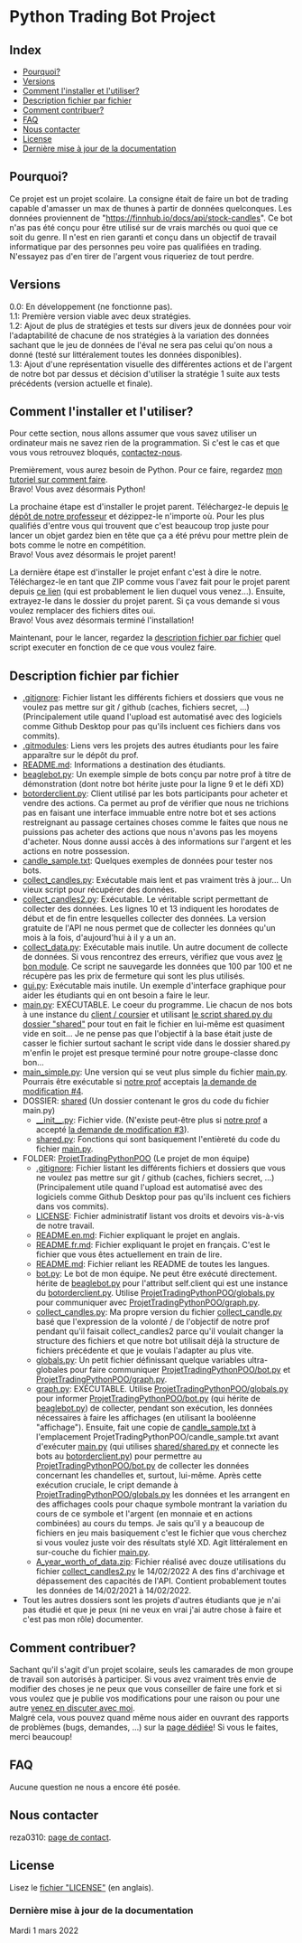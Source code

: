 # Python Trading Bot Project

## Index
- [Pourquoi?](https://github.com/reza0310/ProjetTradingPythonPOO/blob/main/README.fr.md#pourquoi)
- [Versions](https://github.com/reza0310/ProjetTradingPythonPOO/blob/main/README.fr.md#versions)
- [Comment l'installer et l'utiliser?](https://github.com/reza0310/ProjetTradingPythonPOO/blob/main/README.fr.md#comment-linstaller-et-lutiliser)
- [Description fichier par fichier](https://github.com/reza0310/ProjetTradingPythonPOO/blob/main/README.fr.md#description-fichier-par-fichier)
- [Comment contribuer?](https://github.com/reza0310/ProjetTradingPythonPOO/blob/main/README.fr.md#comment-contribuer)
- [FAQ](https://github.com/reza0310/ProjetTradingPythonPOO/blob/main/README.fr.md#faq)
- [Nous contacter](https://github.com/reza0310/ProjetTradingPythonPOO/blob/main/README.fr.md#nous-contacter)
- [License](https://github.com/reza0310/ProjetTradingPythonPOO/blob/main/README.fr.md#license)
- [Dernière mise à jour de la documentation](https://github.com/reza0310/ProjetTradingPythonPOO/blob/main/README.fr.md#dernière-mise-à-jour-de-la-documentation)

## Pourquoi?
Ce projet est un projet scolaire. La consigne était de faire un bot de trading capable d'amasser un max de thunes à partir de données quelconques. Les données proviennent de "https://finnhub.io/docs/api/stock-candles". Ce bot n'as pas été conçu pour être utilisé sur de vrais marchés ou quoi que ce soit du genre. Il n'est en rien garanti et conçu dans un objectif de travail informatique par des personnes peu voire pas qualifiées en trading. N'essayez pas d'en tirer de l'argent vous riqueriez de tout perdre.

## Versions
0.0: En développement (ne fonctionne pas).<br>
1.1: Première version viable avec deux stratégies.<br>
1.2: Ajout de plus de stratégies et tests sur divers jeux de données pour voir l'adaptabilité de chacune de nos stratégies à la variation des données sachant que le jeu de données de l'éval ne sera pas celui qu'on nous a donné (testé sur littéralement toutes les données disponibles).<br>
1.3: Ajout d'une représentation visuelle des différentes actions et de l'argent de notre bot par dessus et décision d'utiliser la stratégie 1 suite aux tests précédents (version actuelle et finale).<br>

## Comment l'installer et l'utiliser?
Pour cette section, nous allons assumer que vous savez utiliser un ordinateur mais ne savez rien de la programmation. Si c'est le cas et que vous vous retrouvez bloqués, [contactez-nous](https://github.com/reza0310/ProjetTradingPythonPOO/blob/main/README.fr.md#nous-contacter).

Premièrement, vous aurez besoin de Python. Pour ce faire, regardez [mon tutoriel sur comment faire](https://github.com/reza0310/Tutorials/blob/python/README.en.md).<br>
Bravo! Vous avez désormais Python!

La prochaine étape est d'installer le projet parent. Téléchargez-le depuis [le dépôt de notre professeur](https://github.com/benjaminforest/beagleboys) et dézippez-le n'importe où. Pour les plus qualifiés d'entre vous qui trouvent que c'est beaucoup trop juste pour lancer un objet gardez bien en tête que ça a été prévu pour mettre plein de bots comme le notre en compétition.<br>
Bravo! Vous avez désormais le projet parent!

La dernière étape est d'installer le projet enfant c'est à dire le notre. Téléchargez-le en tant que ZIP comme vous l'avez fait pour le projet parent depuis [ce lien](https://github.com/reza0310/ProjetTradingPythonPOO) (qui est probablement le lien duquel vous venez...). Ensuite, extrayez-le dans le dossier du projet parent. Si ça vous demande si vous voulez remplacer des fichiers dites oui.<br>
Bravo! Vous avez désormais terminé l'installation!

Maintenant, pour le lancer, regardez la [description fichier par fichier](https://github.com/reza0310/ProjetTradingPythonPOO/blob/main/README.fr.md#description-fichier-par-fichier) quel script executer en fonction de ce que vous voulez faire.

## Description fichier par fichier
- [.gitignore](https://github.com/benjaminforest/beagleboys/blob/main/.gitignore): Fichier listant les différents fichiers et dossiers que vous ne voulez pas mettre sur git / github (caches, fichiers secret, ...) (Principalement utile quand l'upload est automatisé avec des logiciels comme Github Desktop pour pas qu'ils incluent ces fichiers dans vos commits).
- [.gitmodules](https://github.com/benjaminforest/beagleboys/blob/main/.gitmodules): Liens vers les projets des autres étudiants pour les faire apparaître sur le dépôt du prof.
- [README.md](https://github.com/benjaminforest/beagleboys/blob/main/README.md): Informations a destination des étudiants.
- [beaglebot.py](https://github.com/benjaminforest/beagleboys/blob/main/beaglebot.py): Un exemple simple de bots conçu par notre prof à titre de démonstration (dont notre bot hérite juste pour la ligne 9 et le défi XD)
- [botorderclient.py](https://github.com/benjaminforest/beagleboys/blob/main/botorderclient.py): Client utilisé par les bots participants pour acheter et vendre des actions. Ca permet au prof de vérifier que nous ne trichions pas en faisant une interface immuable entre notre bot et ses actions restreignant au passage certaines choses comme le faites que nous ne puissions pas acheter des actions que nous n'avons pas les moyens d'acheter. Nous donne aussi accès à des informations sur l'argent et les actions en notre possession.
- [candle_sample.txt](https://github.com/benjaminforest/beagleboys/blob/main/candle_sample.txt): Quelques exemples de données pour tester nos bots.
- [collect_candles.py](https://github.com/benjaminforest/beagleboys/blob/main/collect_candles.py): Exécutable mais lent et pas vraiment très à jour... Un vieux script pour récupérer des données.
- [collect_candles2.py](https://github.com/benjaminforest/beagleboys/blob/main/collect_candles2.py): Exécutable. Le véritable script permettant de collecter des données. Les lignes 10 et 13 indiquent les horodates de début et de fin entre lesquelles collecter des données. La version gratuite de l'API ne nous permet que de collecter les données qu'un mois à la fois, d'aujourd'hui à il y a un an.
- [collect_data.py](https://github.com/benjaminforest/beagleboys/blob/main/collect_data.py): Exécutable mais inutile. Un autre document de collecte de données. Si vous rencontrez des erreurs, vérifiez que vous avez [le bon module](https://stackoverflow.com/questions/42905748/i-am-getting-attribute-error-module-object-has-no-attribute-enabletrace-whi). Ce script ne sauvegarde les données que 100 par 100 et ne récupère pas les prix de fermeture qui sont les plus utilisés.
- [gui.py](https://github.com/benjaminforest/beagleboys/blob/main/gui.py): Exécutable mais inutile. Un exemple d'interface graphique pour aider les étudiants qui en ont besoin a faire le leur.
- [main.py](https://github.com/benjaminforest/beagleboys/blob/main/main.py): EXÉCUTABLE. Le coeur du programme. Lie chacun de nos bots à une instance du [client / coursier](https://github.com/benjaminforest/beagleboys/blob/main/botorderclient.py) et utilisant [le script shared.py du dossier "shared"](https://github.com/benjaminforest/beagleboys/blob/main/shared/shared.py) pour tout en fait le fichier en lui-même est quasiment vide en soit... Je ne pense pas que l'objectif à la base était juste de casser le fichier surtout sachant le script vide dans le dossier shared.py m'enfin le projet est presque terminé pour notre groupe-classe donc bon...
- [main_simple.py](https://github.com/benjaminforest/beagleboys/blob/main/main_simple.py): Une version qui se veut plus simple du fichier [main.py](https://github.com/benjaminforest/beagleboys/blob/main/main.py). Pourrais être exécutable si [notre prof](https://github.com/benjaminforest) acceptais [la demande de modification #4](https://github.com/benjaminforest/beagleboys/pull/4).
- DOSSIER: [shared](https://github.com/benjaminforest/beagleboys/tree/main/shared) (Un dossier contenant le gros du code du fichier main.py)
    - [\_\_init__.py](https://github.com/benjaminforest/beagleboys/blob/main/shared/__init__.py): Fichier vide. (N'existe peut-être plus si [notre prof](https://github.com/benjaminforest) a accepté [la demande de modification #3](https://github.com/benjaminforest/beagleboys/pull/3)).
    - [shared.py](https://github.com/benjaminforest/beagleboys/blob/main/shared/shared.py): Fonctions qui sont basiquement l'entièreté du code du fichier [main.py](https://github.com/benjaminforest/beagleboys/blob/main/main.py).
- FOLDER: [ProjetTradingPythonPOO](https://github.com/reza0310/ProjetTradingPythonPOO) (Le projet de mon équipe)
    - [.gitignore](https://github.com/reza0310/ProjetTradingPythonPOO/blob/main/.gitignore): Fichier listant les différents fichiers et dossiers que vous ne voulez pas mettre sur git / github (caches, fichiers secret, ...) (Principalement utile quand l'upload est automatisé avec des logiciels comme Github Desktop pour pas qu'ils incluent ces fichiers dans vos commits).
    - [LICENSE](https://github.com/reza0310/ProjetTradingPythonPOO/blob/main/LICENSE): Fichier administratif listant vos droits et devoirs vis-à-vis de notre travail.
    - [README.en.md](https://github.com/reza0310/ProjetTradingPythonPOO/blob/main/README.en.md): Fichier expliquant le projet en anglais.
    - [README.fr.md](https://github.com/reza0310/ProjetTradingPythonPOO/blob/main/README.fr.md): Fichier expliquant le projet en français. C'est le fichier que vous êtes actuellement en train de lire.
    - [README.md](https://github.com/reza0310/ProjetTradingPythonPOO/blob/main/README.md): Fichier reliant les README de toutes les langues.
    - [bot.py](https://github.com/reza0310/ProjetTradingPythonPOO/blob/main/bot.py): Le bot de mon équipe. Ne peut être exécuté directement. hérite de [beaglebot.py](https://github.com/benjaminforest/beagleboys/blob/main/beaglebot.py) pour l'attribut self.client qui est une instance du [botorderclient.py](https://github.com/benjaminforest/beagleboys/blob/main/botorderclient.py). Utilise [ProjetTradingPythonPOO/globals.py](https://github.com/reza0310/ProjetTradingPythonPOO/blob/main/globals.py) pour communiquer avec [ProjetTradingPythonPOO/graph.py](https://github.com/reza0310/ProjetTradingPythonPOO/blob/main/graph.py).
    - [collect_candles.py](https://github.com/reza0310/ProjetTradingPythonPOO/blob/main/collect_candles.py): Ma propre version du fichier [collect_candle.py](https://github.com/benjaminforest/beagleboys/blob/main/collect_candles.py) basé que l'expression de la volonté / de l'objectif de notre prof pendant qu'il faisait collect_candles2 parce qu'il voulait changer la structure des fichiers et que notre bot utilisait déjà la structure de fichiers précédente et que je voulais l'adapter au plus vite.
    - [globals.py](https://github.com/reza0310/ProjetTradingPythonPOO/blob/main/globals.py): Un petit fichier définissant quelque variables ultra-globales pour faire communiquer [ProjetTradingPythonPOO/bot.py](https://github.com/reza0310/ProjetTradingPythonPOO/blob/main/bot.py) et [ProjetTradingPythonPOO/graph.py](https://github.com/reza0310/ProjetTradingPythonPOO/blob/main/graph.py).
    - [graph.py](https://github.com/reza0310/ProjetTradingPythonPOO/blob/main/graph.py): EXÉCUTABLE. Utilise [ProjetTradingPythonPOO/globals.py](https://github.com/reza0310/ProjetTradingPythonPOO/blob/main/globals.py) pour informer [ProjetTradingPythonPOO/bot.py](https://github.com/reza0310/ProjetTradingPythonPOO/blob/main/bot.py) (qui hérite de [beaglebot.py](https://github.com/benjaminforest/beagleboys/blob/main/beaglebot.py)) de collecter, pendant son exécution, les données nécessaires à faire les affichages (en utilisant la booléenne "affichage"). Ensuite, fait une copie de [candle_sample.txt](https://github.com/benjaminforest/beagleboys/blob/main/candle_sample.txt) à l'emplacement ProjetTradingPythonPOO/candle_sample.txt avant d'exécuter [main.py](https://github.com/benjaminforest/beagleboys/blob/main/main.py) (qui utilises [shared/shared.py](https://github.com/benjaminforest/beagleboys/blob/main/shared/shared.py) et connecte les bots au [botorderclient.py](https://github.com/benjaminforest/beagleboys/blob/main/botorderclient.py)) pour permettre au [ProjetTradingPythonPOO/bot.py](https://github.com/reza0310/ProjetTradingPythonPOO/blob/main/bot.py) de collecter les données concernant les chandelles et, surtout, lui-même. Après cette exécution cruciale, le cript demande à [ProjetTradingPythonPOO/globals.py](https://github.com/reza0310/ProjetTradingPythonPOO/blob/main/globals.py) les données et les arrangent en des affichages cools pour chaque symbole montrant la variation du cours de ce symbole et l'argent (en monnaie et en actions combinées) au cours du temps. Je sais qu'il y a beaucoup de fichiers en jeu mais basiquement c'est le fichier que vous cherchez si vous voulez juste voir des résultats stylé XD. Agit littéralement en sur-couche du fichier [main.py](https://github.com/benjaminforest/beagleboys/blob/main/main.py).
    - [A_year_worth_of_data.zip](https://github.com/reza0310/ProjetTradingPythonPOO/blob/main/A_year_worth_of_data.zip): Fichier réalisé avec douze utilisations du fichier [collect_candles2.py](https://github.com/benjaminforest/beagleboys/blob/main/collect_candles2.py) le 14/02/2022 A des fins d'archivage et dépassement des capacités de l'API. Contient probablement toutes les données de 14/02/2021 à 14/02/2022.
- Tout les autres dossiers sont les projets d'autres étudiants que je n'ai pas étudié et que je peux (ni ne veux en vrai j'ai autre chose à faire et c'est pas mon rôle) documenter.

## Comment contribuer?
Sachant qu'il s'agit d'un projet scolaire, seuls les camarades de mon groupe de travail son autorisés à participer. Si vous avez vraiment très envie de modifier des choses je ne peux que vous conseiller de faire une fork et si vous voulez que je publie vos modifications pour une raison ou pour une autre [venez en discuter avec moi](https://github.com/reza0310/ProjetTradingPythonPOO#contact-us).<br>
Malgré cela, vous pouvez quand même nous aider en ouvrant des rapports de problèmes (bugs, demandes, ...) sur la [page dédiée](https://github.com/reza0310/ProjetTradingPythonPOO/issues)! Si vous le faites, merci beaucoup!

## FAQ
Aucune question ne nous a encore été posée.

## Nous contacter
reza0310: [page de contact](https://github.com/reza0310#a-propos-de-mon-profil).

## License
Lisez le [fichier "LICENSE"](https://github.com/reza0310/ProjetTradingPythonPOO/blob/main/LICENSE) (en anglais).

### Dernière mise à jour de la documentation 
Mardi 1 mars 2022
